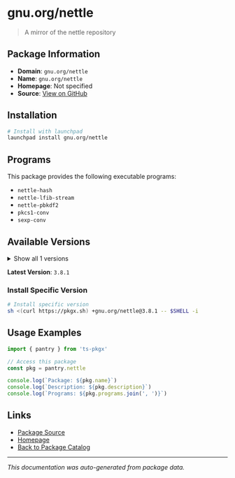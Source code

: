 # gnu.org/nettle

> A mirror of the nettle repository

## Package Information

- **Domain**: `gnu.org/nettle`
- **Name**: `gnu.org/nettle`
- **Homepage**: Not specified
- **Source**: [View on GitHub](https://github.com/pkgxdev/pantry/tree/main/projects/gnu.org/nettle/package.yml)

## Installation

```bash
# Install with launchpad
launchpad install gnu.org/nettle
```

## Programs

This package provides the following executable programs:

- `nettle-hash`
- `nettle-lfib-stream`
- `nettle-pbkdf2`
- `pkcs1-conv`
- `sexp-conv`

## Available Versions

<details>
<summary>Show all 1 versions</summary>

- `3.8.1`

</details>

**Latest Version**: `3.8.1`

### Install Specific Version

```bash
# Install specific version
sh <(curl https://pkgx.sh) +gnu.org/nettle@3.8.1 -- $SHELL -i
```

## Usage Examples

```typescript
import { pantry } from 'ts-pkgx'

// Access this package
const pkg = pantry.nettle

console.log(`Package: ${pkg.name}`)
console.log(`Description: ${pkg.description}`)
console.log(`Programs: ${pkg.programs.join(', ')}`)
```

## Links

- [Package Source](https://github.com/pkgxdev/pantry/tree/main/projects/gnu.org/nettle/package.yml)
- [Homepage](#)
- [Back to Package Catalog](../../../package-catalog.md)

---

*This documentation was auto-generated from package data.*
